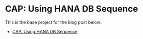# CAP: Using HANA DB Sequence

This is the base project for the blog post below:
- [CAP: Using HANA DB Sequence](https://blogs.sap.com/2020/07/04/cap-using-hana-db-sequence/)